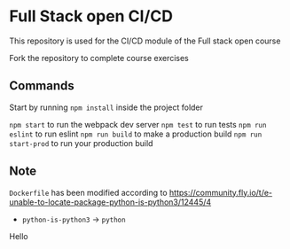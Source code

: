 # Full Stack open CI/CD

This repository is used for the CI/CD module of the Full stack open course

Fork the repository to complete course exercises

## Commands

Start by running `npm install` inside the project folder

`npm start` to run the webpack dev server
`npm test` to run tests
`npm run eslint` to run eslint
`npm run build` to make a production build
`npm run start-prod` to run your production build

## Note

`Dockerfile` has been modified according to https://community.fly.io/t/e-unable-to-locate-package-python-is-python3/12445/4

- `python-is-python3` -> `python`

Hello
